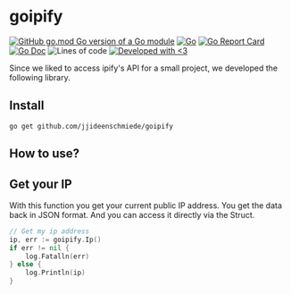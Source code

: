 # goipify

[![GitHub go.mod Go version of a Go module](https://img.shields.io/github/go-mod/go-version/jjideenschmiede/goipify.svg)](https://golang.org/) [![Go](https://github.com/jjideenschmiede/goipify/actions/workflows/go.yml/badge.svg)](https://github.com/jjideenschmiede/goipify/actions/workflows/go.yml) [![Go Report Card](https://goreportcard.com/badge/github.com/jjideenschmiede/goipify)](https://goreportcard.com/report/github.com/jjideenschmiede/goipify) [![Go Doc](https://godoc.org/github.com/jjideenschmiede/goipify?status.svg)](https://pkg.go.dev/github.com/jjideenschmiede/goipify) ![Lines of code](https://img.shields.io/tokei/lines/github/jjideenschmiede/goipify) [![Developed with <3](https://img.shields.io/badge/Developed%20with-%3C3-19ABFF)](https://jj-dev.de/)

Since we liked to access ipify's API for a small project, we developed the following library.

## Install

```console
go get github.com/jjideenschmiede/goipify
```

## How to use?

## Get your IP

With this function you get your current public IP address. You get the data back in JSON format. And you can access it directly via the Struct.

```go
// Get my ip address
ip, err := goipify.Ip()
if err != nil {
    log.Fatalln(err)
} else {
    log.Println(ip)
}
```